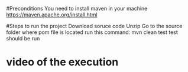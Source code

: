 #Preconditions
You need to install maven in your machine https://maven.apache.org/install.html

#Steps to run the project
Download soruce code
Unzip
Go to the source folder where pom file is located
run this command: mvn clean test
test should be run

# video of the execution
